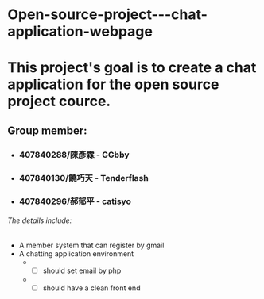 # Open-source-project---chat-application-webpage
# This project's goal is to create a chat application for the open source project cource.

## Group member:
* ### 407840288/陳彥霖 - GGbby
* ### 407840130/饒巧天 - Tenderflash
* ### 407840296/郝郁平 - catisyo

###### The details include:
* A member system that can register by gmail
* A chatting application environment
  * -[ ] should set email by php
  * -[ ] should have a clean front end
